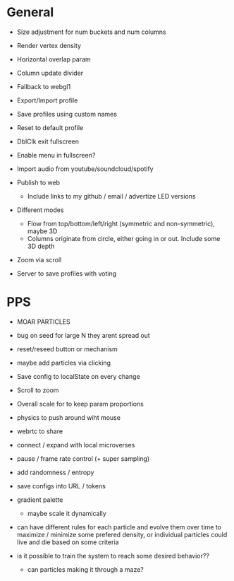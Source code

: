 # General

- Size adjustment for num buckets and num columns
- Render vertex density
- Horizontal overlap param
- Column update divider

- Fallback to webgl1

- Export/Import profile
- Save profiles using custom names
- Reset to default profile
- DblClk exit fullscreen
- Enable menu in fullscreen?

- Import audio from youtube/soundcloud/spotify

- Publish to web
  - Include links to my github / email / advertize LED versions
- Different modes
  - Flow from top/bottom/left/right (symmetric and non-symmetric), maybe 3D
  - Columns originate from circle, either going in or out. Include some 3D depth
- Zoom via scroll
- Server to save profiles with voting

# PPS

- MOAR PARTICLES
- bug on seed for large N they arent spread out
- reset/reseed button or mechanism
- maybe add particles via clicking

- Save config to localState on every change

- Scroll to zoom
- Overall scale for to keep param proportions
- physics to push around wiht mouse

- webrtc to share
- connect / expand with local microverses
- pause / frame rate control (+ super sampling)

- add randomness / entropy

- save configs into URL / tokens

- gradient palette

  - maybe scale it dynamically

- can have different rules for each particle and evolve them over time to maximize / minimize
  some prefered density, or individual particles could live and die based on some criteria

- is it possible to train the system to reach some desired behavior??
  - can particles making it through a maze?
